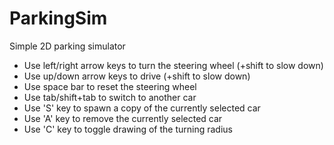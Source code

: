 # ParkingSim
Simple 2D parking simulator
- Use left/right arrow keys to turn the steering wheel (+shift to slow down)
- Use up/down arrow keys to drive (+shift to slow down)
- Use space bar to reset the steering wheel
- Use tab/shift+tab to switch to another car
- Use 'S' key to spawn a copy of the currently selected car
- Use 'A' key to remove the currently selected car
- Use 'C' key to toggle drawing of the turning radius

